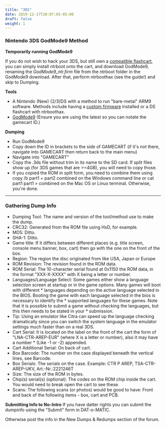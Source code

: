 ```yaml
---
title: "3DS"
date: 2019-12-17T20:07:03-05:00
draft: false
weight: 1
---
```


### Nintendo 3DS GodMode9 Method

**Temporarily running GodMode9**

If you do not wish to hack your 3DS, but still own a [compatible flashcart][1], you can simply install ntrboot onto the cart, and download GodMode9, renaming the _GodMode9_ntr.firm_ file from the ntrboot folder in the GodMode9 download. After that, perform ntrboothax (see the guide!) and skip to Dumping.

**Tools**
* A Nintendo (New) {2/3}DS with a method to run "bare-metal" ARM9 software. Methods include having a [custom firmware][2] installed or a DS flashcart with ntrboothax.
* [GodMode9][3] (Ensure you are using the latest so you can notate the gamecart ID.)

**Dumping**

* Run GodMode9
* Copy down the ID in brackets to the side of GAMECART (if it's not there, navigate into GAMECART then return back to the main menu)
* Navigate into "GAMECART"
* Copy the .3ds file without trim in its name to the SD card. If split files show up (for 3DS games that are >=4GB), you will need to copy those.
* If you copied the ROM in split form, you need to combine them using copy /b part1 + part2 combined on the Windows command line or cat part1 part1 > combined on the Mac OS or Linux terminal. Otherwise, you're done.

---

### Gathering Dump Info
* Dumping Tool: The name and version of the tool/method use to make the dump.
* CRC32: Generated from the ROM file using HxD, for example.
* MD5: Ditto.
* SHA-1: Ditto.
* Game title: If it differs between different places (e.g. title screen, console menu banner, box, cart) then go with the one on the front of the box.
* Region: The region the disc originated from like USA, Japan or Europe
* ROM Revision: The revision found in the ROM data.
* ROM Serial: The 10-character serial found at 0x1150 the ROM data, in the format "XXX-X-XXXX" with X being a letter or number.
* Languages/Language Select: Some games either show a language selection screen at startup or in the game options. Many games will boot with different * languages depending on the active language selected in the BIOS. Booting the game with each language selected in the bios is necessary to identify the * supported languages for these games. Note that it is possible to submit a game without checking the languages, but this then needs to be stated in your * submission.
* Tip: Using an emulator like Citra can speed up the language checking dramatically since you can switch the system language in the emulator settings much faster than on a real 3DS.
* Cart Serial: It is located on the label on the front of the cart the form of "LNA-CTR-AREP-EUR" (where X is a letter or number), also it may have a number * (Like -1 or -2) appended.
* Cart Additional Serial: On back of cart.
* Box Barcode: The number on the case displayed beneath the vertical lines, see Barcode.
* Box Serials: The serials on the case. Example: CTR P AREP, TSA-CTR-AREP-UKV, Art.-Nr.:2221246T
* Size: The size of the ROM in bytes.
* Chip(s) serial(s) (optional): The codes on the ROM chip inside the cart. You would need to break open the cart to see these.
* Scans: The following scans (or photos) would be good to have: Front and back of the following items - box, cart and PCB.


**Submitting Info to No-Intro**
If you have datter rights you can submit the dumpinfo using the "Submit" form in DAT-o-MATIC.

Otherwise post the info in the New Dumps & Redumps section of the forum.

[1]: https://3ds.hacks.guide/ntrboot
[2]: https://3ds.hacks.guide/
[3]: https://github.com/d0k3/GodMode9/releases/latest